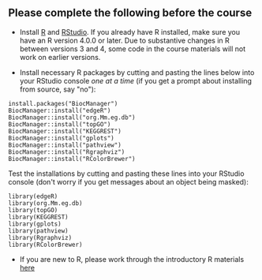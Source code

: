 ## Please complete the following before the course

* Install [R](https://urldefense.com/v3/__https:/cran.r-project.org/__;!!LQC6Cpwp!7awQqIxGimWN1BaG-W6M3P8S76YbSpCHSDrodTM_CWzHvtq0NAqYZ_4r_trAsYtkXOE$) and [RStudio](https://urldefense.com/v3/__https:/www.rstudio.com/products/rstudio/download/__;!!LQC6Cpwp!7awQqIxGimWN1BaG-W6M3P8S76YbSpCHSDrodTM_CWzHvtq0NAqYZ_4r_trAEp5qrJc$).  If you already have R installed, make sure you have an R version 4.0.0 or later.  Due to substantive changes in R between versions 3 and 4, some code in the course materials will not work on earlier versions. 

* Install necessary R packages by cutting and pasting the lines below into your RStudio console _one at a time_ (if you get a prompt about installing from source, say "no"):

```
install.packages("BiocManager")
BiocManager::install("edgeR")
BiocManager::install("org.Mm.eg.db")
BiocManager::install("topGO")
BiocManager::install("KEGGREST")
BiocManager::install("gplots")
BiocManager::install("pathview")
BiocManager::install("Rgraphviz")
BiocManager::install("RColorBrewer")
```

Test the installations by cutting and pasting these lines into your RStudio console (don't worry if you get messages about an object being masked):

```
library(edgeR)
library(org.Mm.eg.db)
library(topGO)
library(KEGGREST)
library(gplots)
library(pathview)
library(Rgraphviz)
library(RColorBrewer)
```


* If you are new to R, please work through the introductory R materials [here](https://ucdavis-bioinformatics-training.github.io/2022_February_Introduction_to_R_for_Bioinformatics/index.html)  
